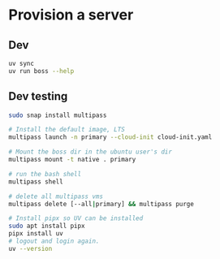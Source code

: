 
# Provision a server

## Dev

``` bash
uv sync
uv run boss --help
```

## Dev testing

``` bash
sudo snap install multipass

# Install the default image, LTS
multipass launch -n primary --cloud-init cloud-init.yaml

# Mount the boss dir in the ubuntu user's dir
multipass mount -t native . primary

# run the bash shell
multipass shell

# delete all multipass vms
multipass delete [--all|primary] && multipass purge

# Install pipx so UV can be installed
sudo apt install pipx
pipx install uv
# logout and login again.
uv --version
```

<!--
## Todo
- bash prompt
- bash history with dates

- final info not showing up
- set user on append_to_file
- phpinfo write to correct dir
- remove default public html dir if craft installed
- downloads to home, not current location
- phpinfo; if virtualhost use its dir instead
- phpinfo; user: use root if normal else use www-data
-->
